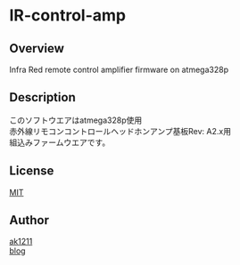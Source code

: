 # IR-control-amp

## Overview
Infra Red remote control amplifier firmware on atmega328p

## Description
このソフトウエアはatmega328p使用  
赤外線リモコンコントロールヘッドホンアンプ基板Rev: A2.x用  
組込みファームウエアです。

## License
[MIT](https://github.com/ak1211/IR-control-amp/blob/master/LICENSE)

## Author
[ak1211](https://github.com/ak1211/)  
[blog](http://ak1211.com/)
